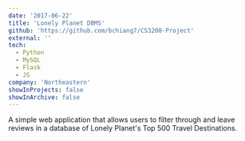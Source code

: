 ```yaml
---
date: '2017-06-22'
title: 'Lonely Planet DBMS'
github: 'https://github.com/bchiang7/CS3200-Project'
external: ''
tech:
  - Python
  - MySQL
  - Flask
  - JS
company: 'Northeastern'
showInProjects: false
showInArchive: false
---
```


A simple web application that allows users to filter through and leave reviews in a database of Lonely Planet's Top 500 Travel Destinations.
